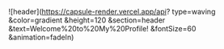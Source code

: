 ![header](https://capsule-render.vercel.app/api?
type=waving
&color=gradient
&height=120
&section=header
&text=Welcome%20to%20My%20Profile!
&fontSize=60
&animation=fadeIn)
